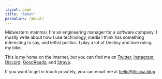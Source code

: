 ```yaml
---
layout: page
title: "About"
permalink: /about/
---
```


Midwestern mammal. I'm an engineering manager for a software company. I mostly write about how I use technology, media I think has something interesting to say, and leftist politics. I play a lot of Destiny and love riding my bike.

This is my home on the internet, but you can find me on [Twitter](https://www.twitter.com/matrocksteady), [Instagram](https://www.instagram.com/matrocksteady), [Discord](https://discord.gg/Nd6f88F), [GoodReads](https://www.goodreads.com/user/show/67383325-matthew), and [Strava](https://www.strava.com/athletes/9408242).

If you want to get in touch privately, you can email me at hello@thisisa.blog.
